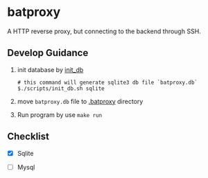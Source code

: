 # batproxy

A HTTP reverse proxy, but connecting to the backend through SSH.

## Develop Guidance

1. init database by [init_db](scripts/init_db.sh)
    ```shell
    # this command will generate sqlite3 db file `batproxy.db`
    $./scripts/init_db.sh sqlite
    ```
   
2. move `batproxy.db` file to [.batproxy](./.batproxy) directory

3. Run program by use `make run`

## Checklist
- [X] Sqlite
- [ ] Mysql

